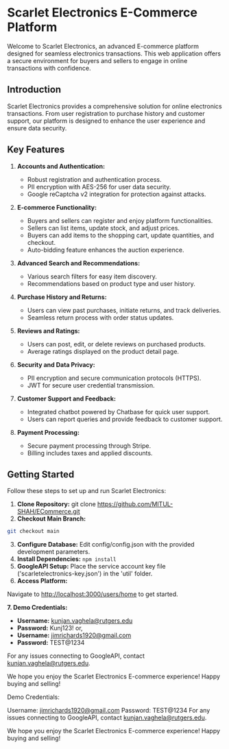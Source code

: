 # Scarlet Electronics E-Commerce Platform

Welcome to Scarlet Electronics, an advanced E-commerce platform designed for seamless electronics transactions. This web application offers a secure environment for buyers and sellers to engage in online transactions with confidence.

## Introduction

Scarlet Electronics provides a comprehensive solution for online electronics transactions. From user registration to purchase history and customer support, our platform is designed to enhance the user experience and ensure data security.

## Key Features

1. **Accounts and Authentication:**
   - Robust registration and authentication process.
   - PII encryption with AES-256 for user data security.
   - Google reCaptcha v2 integration for protection against attacks.

2. **E-commerce Functionality:**
   - Buyers and sellers can register and enjoy platform functionalities.
   - Sellers can list items, update stock, and adjust prices.
   - Buyers can add items to the shopping cart, update quantities, and checkout.
   - Auto-bidding feature enhances the auction experience.

3. **Advanced Search and Recommendations:**
   - Various search filters for easy item discovery.
   - Recommendations based on product type and user history.

4. **Purchase History and Returns:**
   - Users can view past purchases, initiate returns, and track deliveries.
   - Seamless return process with order status updates.

5. **Reviews and Ratings:**
   - Users can post, edit, or delete reviews on purchased products.
   - Average ratings displayed on the product detail page.

6. **Security and Data Privacy:**
   - PII encryption and secure communication protocols (HTTPS).
   - JWT for secure user credential transmission.

7. **Customer Support and Feedback:**
   - Integrated chatbot powered by Chatbase for quick user support.
   - Users can report queries and provide feedback to customer support.

8. **Payment Processing:**
   - Secure payment processing through Stripe.
   - Billing includes taxes and applied discounts.

## Getting Started

Follow these steps to set up and run Scarlet Electronics:

1. **Clone Repository:**
   git clone https://github.com/MITUL-SHAH/ECommerce.git
2. **Checkout Main Branch:**
```bash
git checkout main 
```
3. **Configure Database:**
Edit config/config.json with the provided development parameters.
4. **Install Dependencies:**
```npm install```
5. **GoogleAPI Setup:**
Place the service account key file ('scarletelectronics-key.json') in the 'util' folder.
6. **Access Platform:**

Navigate to [http://localhost:3000/users/home](http://localhost:3000/users/home) to get started.

**7. Demo Credentials:**

- **Username:** kunjan.vaghela@rutgers.edu
- **Password:** Kunj123!
or,
- **Username:** jimrichards1920@gmail.com
- **Password:** TEST@1234

For any issues connecting to GoogleAPI, contact kunjan.vaghela@rutgers.edu.

We hope you enjoy the Scarlet Electronics E-commerce experience! Happy buying and selling!

Demo Credentials:

Username: jimrichards1920@gmail.com
Password: TEST@1234
For any issues connecting to GoogleAPI, contact kunjan.vaghela@rutgers.edu.

We hope you enjoy the Scarlet Electronics E-commerce experience! Happy buying and selling!